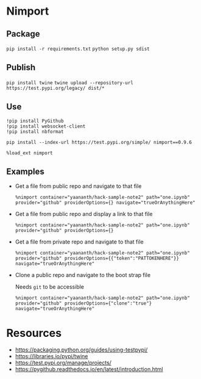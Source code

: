 # Nimport

## Package
`pip install -r requirements.txt`
`python setup.py sdist`

## Publish
`pip install twine`
`twine upload --repository-url https://test.pypi.org/legacy/ dist/*`

## Use
```
!pip install PyGithub
!pip install websocket-client
!pip install nbformat
```

`pip install --index-url https://test.pypi.org/simple/ nimport==0.9.6`

`%load_ext nimport`

## Examples
- Get a file from public repo and navigate to that file
    ```
    %nimport container="yaananth/hack-sample-note2" path="one.ipynb" provider="github" providerOptions={} navigate="trueOrAnythingHere"
    ```

- Get a file from public repo and display a link to that file
    ```
    %nimport container="yaananth/hack-sample-note2" path="one.ipynb" provider="github" providerOptions={}
    ```

- Get a file from private repo and navigate to that file
    ```
    %nimport container="yaananth/hack-sample-note2" path="one.ipynb" provider="github" providerOptions={{"token":"PATTOKENHERE"}} navigate="trueOrAnythingHere"
    ```

- Clone a public repo and navigate to the boot strap file

    Needs `git` to be accessible
    ```
    %nimport container="yaananth/hack-sample-note2" path="one.ipynb" provider="github" providerOptions={"clone":"true"} navigate="trueOrAnythingHere"
    ```

# Resources
- https://packaging.python.org/guides/using-testpypi/
- https://libraries.io/pypi/twine
- https://test.pypi.org/manage/projects/
- https://pygithub.readthedocs.io/en/latest/introduction.html
